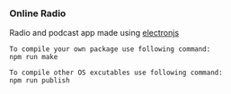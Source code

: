 ### Online Radio 

Radio and podcast app made using [electronjs](https://www.electronjs.org)

```npm
To compile your own package use following command:
npm run make 

To compile other OS excutables use following command:
npm run publish
```
